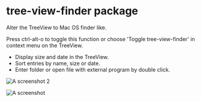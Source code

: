 # tree-view-finder package

Alter the TreeView to Mac OS finder like.

Press ctrl-alt-o to toggle this function or choose 'Toggle tree-view-finder' in
context menu on the TreeView.

 * Display size and date in the TreeView.
 * Sort entries by name, size or date.
 * Enter folder or open file with external program by double click.

![A screenshot 2](https://raw.githubusercontent.com/hanyazou/tree-view-finder/master/images/ScreenShot-0001.png)

![A screenshot](https://raw.githubusercontent.com/hanyazou/tree-view-finder/master/images/ScreenShot-0000.png)
